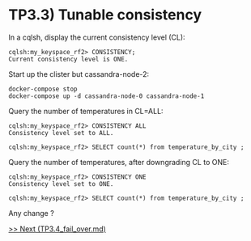 TP3.3) Tunable consistency
==========================

In a cqlsh, display the current consistency level (CL):
```
cqlsh:my_keyspace_rf2> CONSISTENCY;
Current consistency level is ONE.
```

Start up the clister but cassandra-node-2:
```
docker-compose stop
docker-compose up -d cassandra-node-0 cassandra-node-1
```

Query the number of temperatures in CL=ALL:
```
cqlsh:my_keyspace_rf2> CONSISTENCY ALL
Consistency level set to ALL.

cqlsh:my_keyspace_rf2> SELECT count(*) from temperature_by_city ;
```

Query the number of temperatures, after downgrading CL to ONE:
```
cqlsh:my_keyspace_rf2> CONSISTENCY ONE
Consistency level set to ONE.

cqlsh:my_keyspace_rf2> SELECT count(*) from temperature_by_city ;
```
Any change ?

[>> Next (TP3.4_fail_over.md)](TP3.4_fail_over.md)

